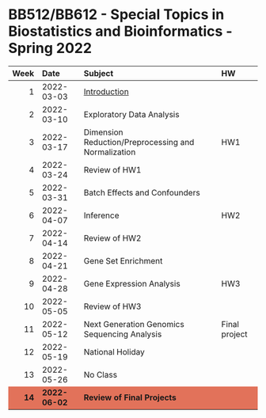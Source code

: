 BB512/BB612 - Special Topics in Biostatistics and Bioinformatics -
Spring 2022
================

<table>
<thead>
<tr>
<th style="text-align:right;">
Week
</th>
<th style="text-align:left;">
Date
</th>
<th style="text-align:left;">
Subject
</th>
<th style="text-align:left;">
HW
</th>
</tr>
</thead>
<tbody>
<tr>
<td style="text-align:right;">
1
</td>
<td style="text-align:left;">
2022-03-03
</td>
<td style="text-align:left;">
<a href="https://github.com/egeulgen/BB512_BB612_21_22/blob/main/lectures/1.intro.pdf" style="     ">Introduction</a>
</td>
<td style="text-align:left;">
</td>
</tr>
<tr>
<td style="text-align:right;">
2
</td>
<td style="text-align:left;">
2022-03-10
</td>
<td style="text-align:left;">
Exploratory Data Analysis
</td>
<td style="text-align:left;">
</td>
</tr>
<tr>
<td style="text-align:right;">
3
</td>
<td style="text-align:left;">
2022-03-17
</td>
<td style="text-align:left;">
Dimension Reduction/Preprocessing and Normalization
</td>
<td style="text-align:left;">
HW1
</td>
</tr>
<tr>
<td style="text-align:right;">
4
</td>
<td style="text-align:left;">
2022-03-24
</td>
<td style="text-align:left;">
Review of HW1
</td>
<td style="text-align:left;">
</td>
</tr>
<tr>
<td style="text-align:right;">
5
</td>
<td style="text-align:left;">
2022-03-31
</td>
<td style="text-align:left;">
Batch Effects and Confounders
</td>
<td style="text-align:left;">
</td>
</tr>
<tr>
<td style="text-align:right;">
6
</td>
<td style="text-align:left;">
2022-04-07
</td>
<td style="text-align:left;">
Inference
</td>
<td style="text-align:left;">
HW2
</td>
</tr>
<tr>
<td style="text-align:right;">
7
</td>
<td style="text-align:left;">
2022-04-14
</td>
<td style="text-align:left;">
Review of HW2
</td>
<td style="text-align:left;">
</td>
</tr>
<tr>
<td style="text-align:right;">
8
</td>
<td style="text-align:left;">
2022-04-21
</td>
<td style="text-align:left;">
Gene Set Enrichment
</td>
<td style="text-align:left;">
</td>
</tr>
<tr>
<td style="text-align:right;">
9
</td>
<td style="text-align:left;">
2022-04-28
</td>
<td style="text-align:left;">
Gene Expression Analysis
</td>
<td style="text-align:left;">
HW3
</td>
</tr>
<tr>
<td style="text-align:right;">
10
</td>
<td style="text-align:left;">
2022-05-05
</td>
<td style="text-align:left;">
Review of HW3
</td>
<td style="text-align:left;">
</td>
</tr>
<tr>
<td style="text-align:right;">
11
</td>
<td style="text-align:left;">
2022-05-12
</td>
<td style="text-align:left;">
Next Generation Genomics Sequencing Analysis
</td>
<td style="text-align:left;">
Final project
</td>
</tr>
<tr>
<td style="text-align:right;">
12
</td>
<td style="text-align:left;">
2022-05-19
</td>
<td style="text-align:left;">
National Holiday
</td>
<td style="text-align:left;">
</td>
</tr>
<tr>
<td style="text-align:right;">
13
</td>
<td style="text-align:left;">
2022-05-26
</td>
<td style="text-align:left;">
No Class
</td>
<td style="text-align:left;">
</td>
</tr>
<tr>
<td style="text-align:right;font-weight: bold;background-color: #E2725A !important;">
14
</td>
<td style="text-align:left;font-weight: bold;background-color: #E2725A !important;">
2022-06-02
</td>
<td style="text-align:left;font-weight: bold;background-color: #E2725A !important;">
Review of Final Projects
</td>
<td style="text-align:left;font-weight: bold;background-color: #E2725A !important;">
</td>
</tr>
</tbody>
</table>
